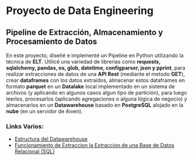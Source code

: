 # **Proyecto de Data Engineering**
## **Pipeline de Extracción, Almacenamiento y Procesamiento de Datos**
En este proyecto, diseñé e implementé un Pipeline en Python utilizando la técnica de **ELT**. Utilicé una variedad de librerías como **requests, sqlalchemy, pandas, os, glob, datetime, configparser, json y pprint**, para realizar extracciones de datos de una **API Rest** (mediante el metodo **GET**), crear **dataframes** con los datos extraidos, almacenar estos dataframes en formato **parquet** en un **Datalake** local implementado en un sistema de archivos (y aplicando en algunos casos algun tipo de partición), para luego leerlos, procesarlos (aplicando agregaciones o alguna lógica de negocio) y almacenarlos en un **Datawarehouse** basado en **PostgreSQL** alojado en la **nube** (en un servidor de Aiven).

### Links Varios:
- [Estructura del Datawarehouse](https://miro.com/welcomeonboard/bWp2ZmNQQzdNUXZJaE1PMXNHV1JQYWRoajRweU15bVMyaHBydDBJL3Ryc2k2eXlOMkNpZ1h2NXFCcUlhbFlpNGJKNmh3U0F5LzlpQ3BwVVllK1ZJS2xUK2ZwUjVSc1ZDZkd5UER5OGVNZnpTU3RINVk4UkxvditLSTFpaENkVVZzVXVvMm53MW9OWFg5bkJoVXZxdFhRPT0hdjE=?share_link_id=603489510597)
- [Funcionamiento de Extraccion la Extraccion de una Base de Datos Relacional (SQL)](https://miro.com/welcomeonboard/c0NKU2dyZVB5aFF2VnhjUXk0OEZKV05YbkxnUHdZUHlteTF2U1FJUjhhQk9zQ0E4RytJeVlHQTF0dnRiamowMjc1NEI4N2d0SjVHRlozRG9wQjVWSWxUK2ZwUjVSc1ZDZkd5UER5OGVNZndEWk5FUTFDRjBicTJEQVhPRGVqamVhWWluRVAxeXRuUUgwWDl3Mk1qRGVRPT0hdjE=?share_link_id=42722093757)
